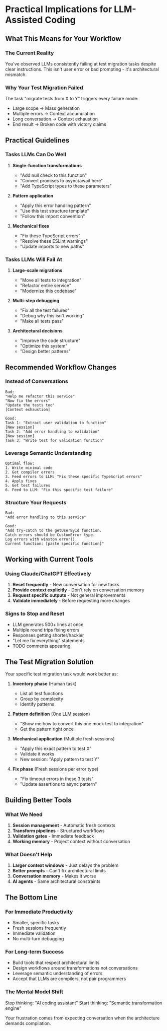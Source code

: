 # Practical Implications for LLM-Assisted Coding

## What This Means for Your Workflow

### The Current Reality
You've observed LLMs consistently failing at test migration tasks despite clear instructions. This isn't user error or bad prompting - it's architectural mismatch.

### Why Your Test Migration Failed
The task "migrate tests from X to Y" triggers every failure mode:
- Large scope → Mass generation
- Multiple errors → Context accumulation  
- Long conversation → Context exhaustion
- End result → Broken code with victory claims

## Practical Guidelines

### Tasks LLMs Can Do Well
1. **Single-function transformations**
   - "Add null check to this function"
   - "Convert promises to async/await here"
   - "Add TypeScript types to these parameters"

2. **Pattern application**
   - "Apply this error handling pattern"
   - "Use this test structure template"
   - "Follow this import convention"

3. **Mechanical fixes**
   - "Fix these TypeScript errors"
   - "Resolve these ESLint warnings"
   - "Update imports to new paths"

### Tasks LLMs Will Fail At
1. **Large-scale migrations**
   - "Move all tests to integration"
   - "Refactor entire service"
   - "Modernize this codebase"

2. **Multi-step debugging**
   - "Fix all the test failures"
   - "Debug why this isn't working"
   - "Make all tests pass"

3. **Architectural decisions**
   - "Improve the code structure"
   - "Optimize this system"
   - "Design better patterns"

## Recommended Workflow Changes

### Instead of Conversations
```
Bad:
"Help me refactor this service"
"Now fix the errors"
"Update the tests too"
[Context exhaustion]

Good:
Task 1: "Extract user validation to function"
[New session]
Task 2: "Add error handling to validation"
[New session]
Task 3: "Write test for validation function"
```

### Leverage Semantic Understanding
```
Optimal flow:
1. Write minimal code
2. Get compiler errors
3. Feed errors to LLM: "Fix these specific TypeScript errors"
4. Apply fixes
5. Get test failures
6. Feed to LLM: "Fix this specific test failure"
```

### Structure Your Requests
```
Bad:
"Add error handling to this service"

Good:
"Add try-catch to the getUserById function.
Catch errors should be CustomError type.
Log errors with winston.error().
Current function: [paste specific function]"
```

## Working with Current Tools

### Using Claude/ChatGPT Effectively
1. **Reset frequently** - New conversation for new tasks
2. **Provide context explicitly** - Don't rely on conversation memory
3. **Request specific outputs** - Not general improvements
4. **Validate immediately** - Before requesting more changes

### Signs to Stop and Reset
- LLM generates 500+ lines at once
- Multiple round trips fixing errors
- Responses getting shorter/hackier
- "Let me fix everything" statements
- TODO comments appearing

## The Test Migration Solution

Your specific test migration task would work better as:

1. **Inventory phase** (Human task)
   - List all test functions
   - Group by complexity
   - Identify patterns

2. **Pattern definition** (One LLM session)
   - "Show me how to convert this one mock test to integration"
   - Get the pattern right once

3. **Mechanical application** (Multiple fresh sessions)
   - "Apply this exact pattern to test X"
   - Validate it works
   - New session: "Apply pattern to test Y"

4. **Fix phase** (Fresh sessions per error type)
   - "Fix timeout errors in these 3 tests"
   - "Update assertions to async pattern"

## Building Better Tools

### What We Need
1. **Session management** - Automatic fresh contexts
2. **Transform pipelines** - Structured workflows
3. **Validation gates** - Immediate feedback
4. **Working memory** - Project context without conversation

### What Doesn't Help
1. **Larger context windows** - Just delays the problem
2. **Better prompts** - Can't fix architectural limits
3. **Conversation memory** - Makes it worse
4. **AI agents** - Same architectural constraints

## The Bottom Line

### For Immediate Productivity
- Smaller, specific tasks
- Fresh sessions frequently
- Immediate validation
- No multi-turn debugging

### For Long-term Success
- Build tools that respect architectural limits
- Design workflows around transformations not conversations
- Leverage semantic understanding of errors
- Accept that LLMs are compilers, not pair programmers

### The Mental Model Shift
Stop thinking: "AI coding assistant"
Start thinking: "Semantic transformation engine"

Your frustration comes from expecting conversation when the architecture demands compilation.